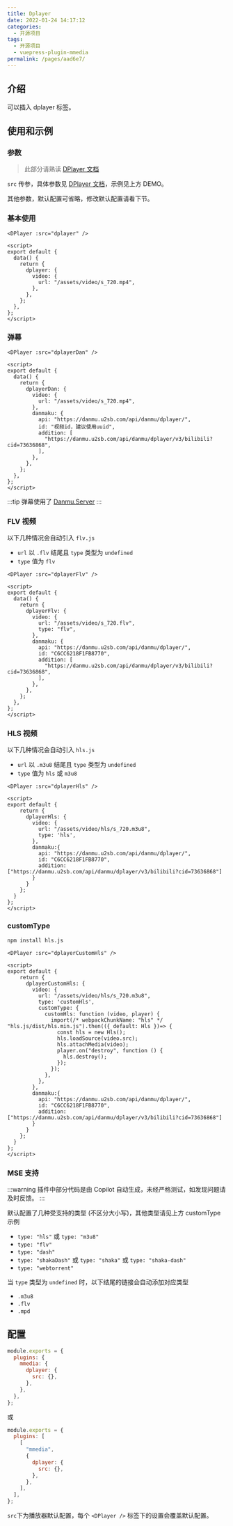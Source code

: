 ```yaml
---
title: Dplayer
date: 2022-01-24 14:17:12
categories:
  - 开源项目
tags:
  - 开源项目
  - vuepress-plugin-mmedia
permalink: /pages/aad6e7/
---
```


## 介绍

可以插入 dplayer 标签。

## 使用和示例

### 参数

> 此部分请熟读 [DPlayer 文档](http://dplayer.js.org/)

`src` 传参，具体参数见 [DPlayer 文档](http://dplayer.js.org/)，示例见上方 DEMO。

其他参数，默认配置可省略，修改默认配置请看下节。

### 基本使用

<DPlayer :src="dplayer" />

```vue
<DPlayer :src="dplayer" />

<script>
export default {
  data() {
    return {
      dplayer: {
        video: {
          url: "/assets/video/s_720.mp4",
        },
      },
    };
  },
};
</script>
```

### 弹幕

<DPlayer :src="dplayerDan" />

```vue
<DPlayer :src="dplayerDan" />

<script>
export default {
  data() {
    return {
      dplayerDan: {
        video: {
          url: "/assets/video/s_720.mp4",
        },
        danmaku: {
          api: "https://danmu.u2sb.com/api/danmu/dplayer/",
          id: "视频id，建议使用uuid",
          addition: [
            "https://danmu.u2sb.com/api/danmu/dplayer/v3/bilibili?cid=73636868",
          ],
        },
      },
    };
  },
};
</script>
```

:::tip
弹幕使用了 [Danmu.Server](https://github.com/u2sb/Danmu.Server)
:::

### FLV 视频

以下几种情况会自动引入 `flv.js`

- `url` 以 `.flv` 结尾且 `type` 类型为 `undefined`
- `type` 值为 `flv`

<DPlayer :src="dplayerFlv" />

```vue
<DPlayer :src="dplayerFlv" />

<script>
export default {
  data() {
    return {
      dplayerFlv: {
        video: {
          url: "/assets/video/s_720.flv",
          type: "flv",
        },
        danmaku: {
          api: "https://danmu.u2sb.com/api/danmu/dplayer/",
          id: "C6CC6218F1FB8770",
          addition: [
            "https://danmu.u2sb.com/api/danmu/dplayer/v3/bilibili?cid=73636868",
          ],
        },
      },
    };
  },
};
</script>
```

### HLS 视频

以下几种情况会自动引入 `hls.js`

- `url` 以 `.m3u8` 结尾且 `type` 类型为 `undefined`
- `type` 值为 `hls` 或 `m3u8`

<DPlayer :src="dplayerHls" />

```vue
<DPlayer :src="dplayerHls" />

<script>
export default {
    return {
      dplayerHls: {
        video: {
          url: "/assets/video/hls/s_720.m3u8",
          type: 'hls',
        },
        danmaku:{
          api: "https://danmu.u2sb.com/api/danmu/dplayer/",
          id: "C6CC6218F1FB8770",
          addition: ["https://danmu.u2sb.com/api/danmu/dplayer/v3/bilibili?cid=73636868"]
        }
      }
    };
  }
};
</script>
```

### customType

<DPlayer :src="dplayerCustomHls" />

```bash
npm install hls.js
```

```vue
<DPlayer :src="dplayerCustomHls" />

<script>
export default {
    return {
      dplayerCustomHls: {
        video: {
          url: "/assets/video/hls/s_720.m3u8",
          type: 'customHls',
          customType: {
            customHls: function (video, player) {
              import(/* webpackChunkName: "hls" */ "hls.js/dist/hls.min.js").then(({ default: Hls })=> {
                const hls = new Hls();
                hls.loadSource(video.src);
                hls.attachMedia(video);
                player.on("destroy", function () {
                  hls.destroy();
                });
              });
            },
          },
        },
        danmaku:{
          api: "https://danmu.u2sb.com/api/danmu/dplayer/",
          id: "C6CC6218F1FB8770",
          addition: ["https://danmu.u2sb.com/api/danmu/dplayer/v3/bilibili?cid=73636868"]
        }
      }
    };
  }
};
</script>
```

### MSE 支持

:::warning
插件中部分代码是由 Copilot 自动生成，未经严格测试，如发现问题请及时反馈。
:::

默认配置了几种受支持的类型 (不区分大小写)，其他类型请见上方 customType 示例

- `type: "hls"` 或 `type: "m3u8"`
- `type: "flv"`
- `type: "dash"`
- `type: "shakaDash"` 或 `type: "shaka"` 或 `type: "shaka-dash"`
- `type: "webtorrent"`

当 `type` 类型为 `undefined` 时，以下结尾的链接会自动添加对应类型

- `.m3u8`
- `.flv`
- `.mpd`

## 配置

```js
module.exports = {
  plugins: {
    mmedia: {
      dplayer: {
        src: {},
      },
    },
  },
};
```

或

```js
module.exports = {
  plugins: [
    [
      "mmedia",
      {
        dplayer: {
          src: {},
        },
      },
    ],
  ],
};
```

`src`下为播放器默认配置，每个 `<DPlayer />` 标签下的设置会覆盖默认配置。

<script>
  export default {
    data() {
      return {
        dplayer: {
          video: {
            url: "/assets/video/s_720.mp4"
          },
        },
        dplayerDan: {
          video: {
            url: "/assets/video/s_720.mp4"
          },
          danmaku:{
            api: "https://danmu.u2sb.com/api/danmu/dplayer/",
            id: "C6CC6218F1FB8770",
            addition: ["https://danmu.u2sb.com/api/danmu/dplayer/v3/bilibili?cid=73636868"]
          }
        },
        dplayerFlv: {
          video: {
            url: "/assets/video/s_720.flv",
            type: "flv",
          },
          danmaku: {
            api: "https://danmu.u2sb.com/api/danmu/dplayer/",
            id: "C6CC6218F1FB8770",
            addition: [
              "https://danmu.u2sb.com/api/danmu/dplayer/v3/bilibili?cid=73636868",
            ],
          },
        },
        dplayerHls: {
          video: {
            url: "/assets/video/hls/s_720.m3u8",
            type: 'hls',
          },
          danmaku:{
            api: "https://danmu.u2sb.com/api/danmu/dplayer/",
            id: "C6CC6218F1FB8770",
            addition: ["https://danmu.u2sb.com/api/danmu/dplayer/v3/bilibili?cid=73636868"]
          }
        },
        dplayerCustomHls: {
          video: {
            url: "/assets/video/hls/s_720.m3u8",
            type: 'customHls',
            customType: {
              customHls: function (video, player) {
                import(/* webpackChunkName: "hls" */ "hls.js/dist/hls.min.js").then(({ default: Hls })=> {
                  const hls = new Hls();
                  hls.loadSource(video.src);
                  hls.attachMedia(video);
                  player.on("destroy", function () {
                    hls.destroy();
                  });
                });
              },
            },
          },
          danmaku:{
            api: "https://danmu.u2sb.com/api/danmu/dplayer/",
            id: "C6CC6218F1FB8770",
            addition: ["https://danmu.u2sb.com/api/danmu/dplayer/v3/bilibili?cid=73636868"]
          }
        }
      };
    }
  };
</script>
